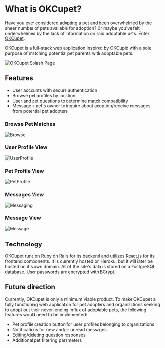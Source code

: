 # What is OKCupet?

Have you ever considered adopting a pet and been overwhelmed by the sheer number of pets available for adoption? Or maybe you've felt underwhelmed by the lack of information on said adoptable pets. Enter [OKCupet](https://okcupet.herokuapp.com/#/).

OKCupet is a full-stack web application inspired by OKCupid with a sole purpose of matching potential pet parents with adoptable pets.

![OKCupet Splash Page][splashpage]


## Features

- User accounts with secure authentication
- Browse pet profiles by location
- User and pet questions to determine match compatibility
- Message a pet's owner to inquire about adoption/receive messages from potential pet adopters

### Browse Pet Matches
![Browse][browse]

### User Profile View
![UserProfile][userprofile]

### Pet Profile View
![PetProfile][petprofile]

### Messages View
![Messaging][messaging]

### Message View
![Message][message]


## Technology

OKCupet runs on Ruby on Rails for its backend and utilizes React.js for its frontend components. It is currently hosted on Heroku, but it will later be hosted on it's own domain. All of the site's data is stored on a PostgreSQL database. User passwords are encrypted with BCrypt.


## Future direction

Currently, OKCupet is only a minimum viable product. To make OKCupet a fully functioning web application for pet adopters and organizations seeking to adopt out their never-ending influx of adoptable pets, the following features would need to be implemented:
- Pet profile creation button for user profiles belonging to organizations
- Notifications for new and/or unread messages
- Editing/deleting question responses
- Additional pet filtering parameters

[splashpage]: https://github.com/julielin0812/okcupet/blob/master/docs/screenshots/splash-page-signup.png?raw=true
[browse]: https://github.com/julielin0812/okcupet/blob/master/docs/screenshots/browse-pets.png?raw=true
[petprofile]: https://github.com/julielin0812/okcupet/blob/master/docs/screenshots/pet-profile.png?raw=true
[userprofile]: https://github.com/julielin0812/okcupet/blob/master/docs/screenshots/user-profile.png?raw=true
[messaging]: https://github.com/julielin0812/okcupet/blob/master/docs/screenshots/messages.png?raw=true
[message]: https://github.com/julielin0812/okcupet/blob/master/docs/screenshots/message.png?raw=true
